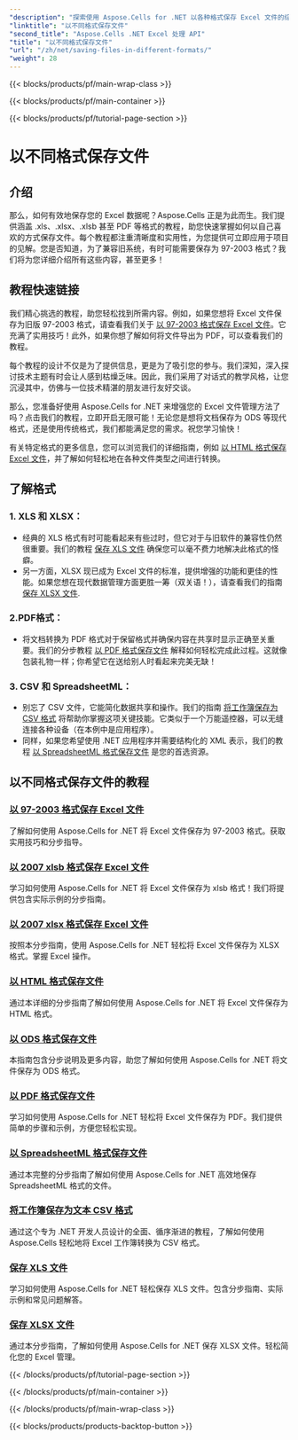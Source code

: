 ```yaml
---
"description": "探索使用 Aspose.Cells for .NET 以各种格式保存 Excel 文件的综合教程。提升您的 Excel 技能。"
"linktitle": "以不同格式保存文件"
"second_title": "Aspose.Cells .NET Excel 处理 API"
"title": "以不同格式保存文件"
"url": "/zh/net/saving-files-in-different-formats/"
"weight": 28
---
```


{{< blocks/products/pf/main-wrap-class >}}

{{< blocks/products/pf/main-container >}}

{{< blocks/products/pf/tutorial-page-section >}}

# 以不同格式保存文件

## 介绍

那么，如何有效地保存您的 Excel 数据呢？Aspose.Cells 正是为此而生。我们提供涵盖 .xls、.xlsx、.xlsb 甚至 PDF 等格式的教程，助您快速掌握如何以自己喜欢的方式保存文件。每个教程都注重清晰度和实用性，为您提供可立即应用于项目的见解。您是否知道，为了兼容旧系统，有时可能需要保存为 97-2003 格式？我们将为您详细介绍所有这些内容，甚至更多！

## 教程快速链接
我们精心挑选的教程，助您轻松找到所需内容。例如，如果您想将 Excel 文件保存为旧版 97-2003 格式，请查看我们关于 [以 97-2003 格式保存 Excel 文件](./save-excel-file-in-97-2003-format/)。它充满了实用技巧！此外，如果你想了解如何将文件导出为 PDF，可以查看我们的教程。

每个教程的设计不仅是为了提供信息，更是为了吸引您的参与。我们深知，深入探讨技术主题有时会让人感到枯燥乏味。因此，我们采用了对话式的教学风格，让您沉浸其中，仿佛与一位技术精湛的朋友进行友好交谈。

那么，您准备好使用 Aspose.Cells for .NET 来增强您的 Excel 文件管理方法了吗？点击我们的教程，立即开启无限可能！无论您是想将文档保存为 ODS 等现代格式，还是使用传统格式，我们都能满足您的需求。祝您学习愉快！ 

有关特定格式的更多信息，您可以浏览我们的详细指南，例如 [以 HTML 格式保存 Excel 文件](./save-file-in-html-format/)，并了解如何轻松地在各种文件类型之间进行转换。

## 了解格式

### 1. XLS 和 XLSX： 
- 经典的 XLS 格式有时可能看起来有些过时，但它对于与旧软件的兼容性仍然很重要。我们的教程 [保存 XLS 文件](./save-xls-file/) 确保您可以毫不费力地解决此格式的怪癖。 
- 另一方面，XLSX 现已成为 Excel 文件的标准，提供增强的功能和更佳的性能。如果您想在现代数据管理方面更胜一筹（双关语！），请查看我们的指南 [保存 XLSX 文件](。/save-xlsx-file/).

### 2.PDF格式：
- 将文档转换为 PDF 格式对于保留格式并确保内容在共享时显示正确至关重要。我们的分步教程 [以 PDF 格式保存文件](./save-file-in-pdf-format/) 解释如何轻松完成此过程。这就像包装礼物一样；你希望它在送给别人时看起来完美无缺！

### 3. CSV 和 SpreadsheetML：
- 别忘了 CSV 文件，它能简化数据共享和操作。我们的指南 [将工作簿保存为 CSV 格式](./save-workbook-to-text-csv-format/) 将帮助你掌握这项关键技能。它类似于一个万能遥控器，可以无缝连接各种设备（在本例中是应用程序）。
- 同样，如果您希望使用 .NET 应用程序并需要结构化的 XML 表示，我们的教程 [以 SpreadsheetML 格式保存文件](./save-file-in-spreadsheetml-format/) 是您的首选资源。

## 以不同格式保存文件的教程
### [以 97-2003 格式保存 Excel 文件](./save-excel-file-in-97-2003-format/)
了解如何使用 Aspose.Cells for .NET 将 Excel 文件保存为 97-2003 格式。获取实用技巧和分步指导。
### [以 2007 xlsb 格式保存 Excel 文件](./save-excel-file-in-2007-xlsb-format/)
学习如何使用 Aspose.Cells for .NET 将 Excel 文件保存为 xlsb 格式！我们将提供包含实际示例的分步指南。
### [以 2007 xlsx 格式保存 Excel 文件](./save-excel-file-in-2007-xlsx-format/)
按照本分步指南，使用 Aspose.Cells for .NET 轻松将 Excel 文件保存为 XLSX 格式。掌握 Excel 操作。
### [以 HTML 格式保存文件](./save-file-in-html-format/)
通过本详细的分步指南了解如何使用 Aspose.Cells for .NET 将 Excel 文件保存为 HTML 格式。
### [以 ODS 格式保存文件](./save-file-in-ods-format/)
本指南包含分步说明及更多内容，助您了解如何使用 Aspose.Cells for .NET 将文件保存为 ODS 格式。
### [以 PDF 格式保存文件](./save-file-in-pdf-format/)
学习如何使用 Aspose.Cells for .NET 轻松将 Excel 文件保存为 PDF。我们提供简单的步骤和示例，方便您轻松实现。
### [以 SpreadsheetML 格式保存文件](./save-file-in-spreadsheetml-format/)
通过本完整的分步指南了解如何使用 Aspose.Cells for .NET 高效地保存 SpreadsheetML 格式的文件。
### [将工作簿保存为文本 CSV 格式](./save-workbook-to-text-csv-format/)
通过这个专为 .NET 开发人员设计的全面、循序渐进的教程，了解如何使用 Aspose.Cells 轻松地将 Excel 工作簿转换为 CSV 格式。
### [保存 XLS 文件](./save-xls-file/)
学习如何使用 Aspose.Cells for .NET 轻松保存 XLS 文件。包含分步指南、实际示例和常见问题解答。
### [保存 XLSX 文件](./save-xlsx-file/)
通过本分步指南，了解如何使用 Aspose.Cells for .NET 保存 XLSX 文件。轻松简化您的 Excel 管理。

{{< /blocks/products/pf/tutorial-page-section >}}

{{< /blocks/products/pf/main-container >}}

{{< /blocks/products/pf/main-wrap-class >}}

{{< blocks/products/products-backtop-button >}}